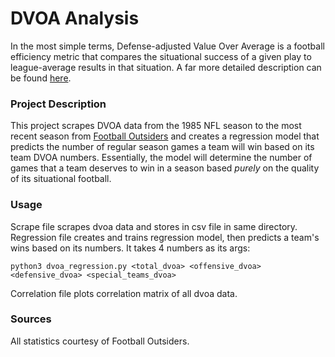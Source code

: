 # DVOA Analysis
In the most simple terms, Defense-adjusted Value Over Average is a football efficiency metric that compares the situational success of a given play to league-average results in that situation. A far more detailed description can be found [here](https://www.footballoutsiders.com/info/methods).

### Project Description
This project scrapes DVOA data from the 1985 NFL season to the most recent season from [Football Outsiders](https://www.footballoutsiders.com/stats/nfl/team-efficiency/2019) and creates a regression model that predicts the number of regular season games a team will win based on its team DVOA numbers. Essentially, the model will determine the number of games that a team deserves to win in a season based *purely* on the quality of its situational football. 

### Usage
Scrape file scrapes dvoa data and stores in csv file in same directory.
Regression file creates and trains regression model, then predicts a team's wins based on its numbers. It takes 4 numbers as its args:
```
python3 dvoa_regression.py <total_dvoa> <offensive_dvoa> <defensive_dvoa> <special_teams_dvoa>
```
Correlation file plots correlation matrix of all dvoa data.

### Sources
All statistics courtesy of Football Outsiders.